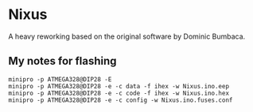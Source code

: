 # Nixus
A heavy reworking based on the original software by Dominic Bumbaca.

## My notes for flashing
```
minipro -p ATMEGA328@DIP28 -E
minipro -p ATMEGA328@DIP28 -e -c data -f ihex -w Nixus.ino.eep
minipro -p ATMEGA328@DIP28 -e -c code -f ihex -w Nixus.ino.hex
minipro -p ATMEGA328@DIP28 -e -c config -w Nixus.ino.fuses.conf
```
